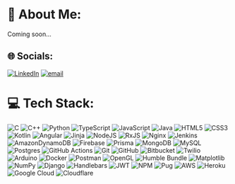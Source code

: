 # 💫 About Me:

Coming soon...
  
  

## 🌐 Socials:

[![LinkedIn](https://img.shields.io/badge/LinkedIn-%230077B5.svg?logo=linkedin&logoColor=white)](https://linkedin.com/in/afshinahvazi) [![email](https://img.shields.io/badge/Email-D14836?logo=gmail&logoColor=white)](mailto:scandium256@gmail.com)

  

# 💻 Tech Stack:

![C](https://img.shields.io/badge/c-%2300599C.svg?style=plastic&logo=c&logoColor=white) ![C++](https://img.shields.io/badge/c++-%2300599C.svg?style=plastic&logo=c%2B%2B&logoColor=white) ![Python](https://img.shields.io/badge/python-3670A0?style=plastic&logo=python&logoColor=ffdd54) ![TypeScript](https://img.shields.io/badge/typescript-%23007ACC.svg?style=plastic&logo=typescript&logoColor=white) ![JavaScript](https://img.shields.io/badge/javascript-%23323330.svg?style=plastic&logo=javascript&logoColor=%23F7DF1E) ![Java](https://img.shields.io/badge/java-%23ED8B00.svg?style=plastic&logo=openjdk&logoColor=white) ![HTML5](https://img.shields.io/badge/html5-%23E34F26.svg?style=plastic&logo=html5&logoColor=white) ![CSS3](https://img.shields.io/badge/css3-%231572B6.svg?style=plastic&logo=css3&logoColor=white) ![Kotlin](https://img.shields.io/badge/kotlin-%237F52FF.svg?style=plastic&logo=kotlin&logoColor=white) ![Angular](https://img.shields.io/badge/angular-%23DD0031.svg?style=plastic&logo=angular&logoColor=white) ![Jinja](https://img.shields.io/badge/jinja-white.svg?style=plastic&logo=jinja&logoColor=black) ![NodeJS](https://img.shields.io/badge/node.js-6DA55F?style=plastic&logo=node.js&logoColor=white) ![RxJS](https://img.shields.io/badge/rxjs-%23B7178C.svg?style=plastic&logo=reactivex&logoColor=white) ![Nginx](https://img.shields.io/badge/nginx-%23009639.svg?style=plastic&logo=nginx&logoColor=white) ![Jenkins](https://img.shields.io/badge/jenkins-%232C5263.svg?style=plastic&logo=jenkins&logoColor=white) ![AmazonDynamoDB](https://img.shields.io/badge/Amazon%20DynamoDB-4053D6?style=plastic&logo=Amazon%20DynamoDB&logoColor=white) ![Firebase](https://img.shields.io/badge/firebase-a08021?style=plastic&logo=firebase&logoColor=ffcd34) ![Prisma](https://img.shields.io/badge/Prisma-3982CE?style=plastic&logo=Prisma&logoColor=white) ![MongoDB](https://img.shields.io/badge/MongoDB-%234ea94b.svg?style=plastic&logo=mongodb&logoColor=white) ![MySQL](https://img.shields.io/badge/mysql-4479A1.svg?style=plastic&logo=mysql&logoColor=white) ![Postgres](https://img.shields.io/badge/postgres-%23316192.svg?style=plastic&logo=postgresql&logoColor=white) ![GitHub Actions](https://img.shields.io/badge/github%20actions-%232671E5.svg?style=plastic&logo=githubactions&logoColor=white) ![Git](https://img.shields.io/badge/git-%23F05033.svg?style=plastic&logo=git&logoColor=white) ![GitHub](https://img.shields.io/badge/github-%23121011.svg?style=plastic&logo=github&logoColor=white) ![Bitbucket](https://img.shields.io/badge/bitbucket-%230047B3.svg?style=plastic&logo=bitbucket&logoColor=white) ![Twilio](https://img.shields.io/badge/Twilio-F22F46?style=plastic&logo=Twilio&logoColor=white) ![Arduino](https://img.shields.io/badge/-Arduino-00979D?style=plastic&logo=Arduino&logoColor=white) ![Docker](https://img.shields.io/badge/docker-%230db7ed.svg?style=plastic&logo=docker&logoColor=white) ![Postman](https://img.shields.io/badge/Postman-FF6C37?style=plastic&logo=postman&logoColor=white) ![OpenGL](https://img.shields.io/badge/OpenGL-white?logo=OpenGL&style=plastic) ![Humble Bundle](https://img.shields.io/badge/HumbleBundle-%23494F5C.svg?style=plastic&logo=HumbleBundle&logoColor=white) ![Matplotlib](https://img.shields.io/badge/Matplotlib-%23ffffff.svg?style=plastic&logo=Matplotlib&logoColor=black) ![NumPy](https://img.shields.io/badge/numpy-%23013243.svg?style=plastic&logo=numpy&logoColor=white) ![Django](https://img.shields.io/badge/django-%23092E20.svg?style=plastic&logo=django&logoColor=white) ![Handlebars](https://img.shields.io/badge/Handlebars-%23000000?style=plastic&logo=Handlebars.js&logoColor=white) ![JWT](https://img.shields.io/badge/JWT-black?style=plastic&logo=JSON%20web%20tokens) ![NPM](https://img.shields.io/badge/NPM-%23CB3837.svg?style=plastic&logo=npm&logoColor=white) ![Pug](https://img.shields.io/badge/Pug-FFF?style=plastic&logo=pug&logoColor=A86454) ![AWS](https://img.shields.io/badge/AWS-%23FF9900.svg?style=plastic&logo=amazon-aws&logoColor=white) ![Heroku](https://img.shields.io/badge/heroku-%23430098.svg?style=plastic&logo=heroku&logoColor=white) ![Google Cloud](https://img.shields.io/badge/GoogleCloud-%234285F4.svg?style=plastic&logo=google-cloud&logoColor=white) ![Cloudflare](https://img.shields.io/badge/Cloudflare-F38020?style=plastic&logo=Cloudflare&logoColor=white)



  

<!-- Proudly created with GPRM ( https://gprm.itsvg.in ) -->
